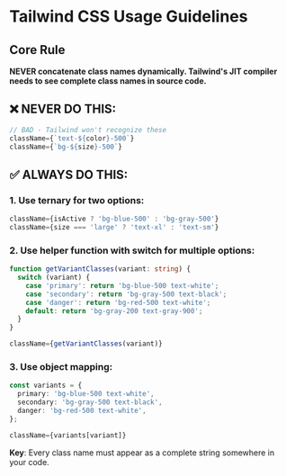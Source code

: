 # Tailwind CSS Usage Guidelines

## Core Rule

**NEVER concatenate class names dynamically. Tailwind's JIT compiler needs to see complete class names in source code.**

## ❌ NEVER DO THIS:

```typescript
// BAD - Tailwind won't recognize these
className={`text-${color}-500`}
className={`bg-${size}-500`}
```

## ✅ ALWAYS DO THIS:

### 1. Use ternary for two options:

```typescript
className={isActive ? 'bg-blue-500' : 'bg-gray-500'}
className={size === 'large' ? 'text-xl' : 'text-sm'}
```

### 2. Use helper function with switch for multiple options:

```typescript
function getVariantClasses(variant: string) {
  switch (variant) {
    case 'primary': return 'bg-blue-500 text-white';
    case 'secondary': return 'bg-gray-500 text-black';
    case 'danger': return 'bg-red-500 text-white';
    default: return 'bg-gray-200 text-gray-900';
  }
}

className={getVariantClasses(variant)}
```

### 3. Use object mapping:

```typescript
const variants = {
  primary: 'bg-blue-500 text-white',
  secondary: 'bg-gray-500 text-black',
  danger: 'bg-red-500 text-white',
};

className={variants[variant]}
```

**Key**: Every class name must appear as a complete string somewhere in your code.

